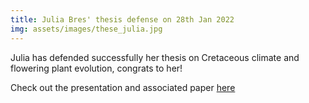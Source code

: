 ```yaml
---
title: Julia Bres' thesis defense on 28th Jan 2022 
img: assets/images/these_julia.jpg
---
```

Julia has defended successfully her thesis on Cretaceous climate and flowering plant evolution, congrats to her! 

Check out the presentation and associated paper [here](https://paleoclim-cnrs.github.io/presentations/2022_01_28_Defense_Julia_Bres)
